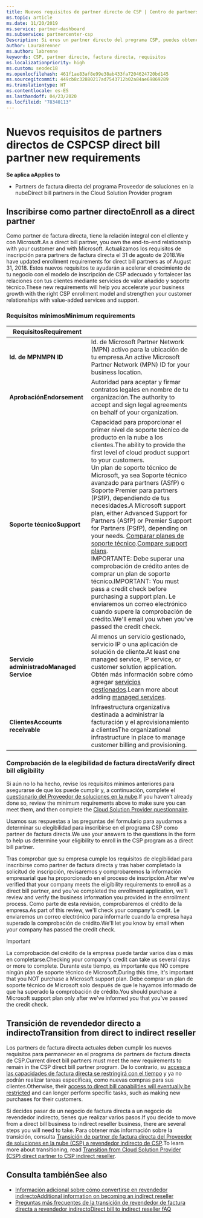 ```yaml
---
title: Nuevos requisitos de partner directo de CSP | Centro de partners
ms.topic: article
ms.date: 11/20/2019
ms.service: partner-dashboard
ms.subservice: partnercenter-csp
Description: Si eres un partner directo del programa CSP, puedes obtener información sobre los requisitos actualizados de los servicios y el soporte técnico, además de cómo cumplirlos.
author: LauraBrenner
ms.author: labrenne
keywords: CSP, partner directo, factura directa, requisitos
ms.localizationpriority: high
ms.custom: seodec18
ms.openlocfilehash: 461f1ae83af8e99e38ab433fa7204624720bd145
ms.sourcegitcommit: 449cb8c32880217ad7543712b02a84ae69869289
ms.translationtype: HT
ms.contentlocale: es-ES
ms.lasthandoff: 04/23/2020
ms.locfileid: "78340113"
---
```

# <a name="csp-direct-bill-partner-new-requirements"></a><span data-ttu-id="a65f8-104">Nuevos requisitos de partners directos de CSP</span><span class="sxs-lookup"><span data-stu-id="a65f8-104">CSP direct bill partner new requirements</span></span>

<span data-ttu-id="a65f8-105">**Se aplica a**</span><span class="sxs-lookup"><span data-stu-id="a65f8-105">**Applies to**</span></span>

- <span data-ttu-id="a65f8-106">Partners de factura directa del programa Proveedor de soluciones en la nube</span><span class="sxs-lookup"><span data-stu-id="a65f8-106">Direct bill partners in the Cloud Solution Provider program</span></span>

## <a name="enroll-as-a-direct-partner"></a><span data-ttu-id="a65f8-107">Inscribirse como partner directo</span><span class="sxs-lookup"><span data-stu-id="a65f8-107">Enroll as a direct partner</span></span>

<span data-ttu-id="a65f8-108">Como partner de factura directa, tiene la relación integral con el cliente y con Microsoft.</span><span class="sxs-lookup"><span data-stu-id="a65f8-108">As a direct bill partner, you own the end-to-end relationship with your customer and with Microsoft.</span></span> <span data-ttu-id="a65f8-109">Actualizamos los requisitos de inscripción para partners de factura directa el 31 de agosto de 2018.</span><span class="sxs-lookup"><span data-stu-id="a65f8-109">We have updated enrollment requirements for direct bill partners as of August 31, 2018.</span></span> <span data-ttu-id="a65f8-110">Estos nuevos requisitos te ayudarán a acelerar el crecimiento de tu negocio con el modelo de inscripción de CSP adecuado y fortalecer las relaciones con tus clientes mediante servicios de valor añadido y soporte técnico.</span><span class="sxs-lookup"><span data-stu-id="a65f8-110">These new requirements will help you accelerate your business growth with the right CSP enrollment model and strengthen your customer relationships with value-added services and support.</span></span>

### <a name="minimum-requirements"></a><span data-ttu-id="a65f8-111">Requisitos mínimos</span><span class="sxs-lookup"><span data-stu-id="a65f8-111">Minimum requirements</span></span>

|<span data-ttu-id="a65f8-112">**Requisitos**</span><span class="sxs-lookup"><span data-stu-id="a65f8-112">**Requirement**</span></span>|                             |
|--------------------------------|--------------------------------------------------------------|
|<span data-ttu-id="a65f8-113">**Id. de MPN**</span><span class="sxs-lookup"><span data-stu-id="a65f8-113">**MPN ID**</span></span>   |<span data-ttu-id="a65f8-114">Id. de Microsoft Partner Network (MPN) activo para la ubicación de tu empresa.</span><span class="sxs-lookup"><span data-stu-id="a65f8-114">An active Microsoft Partner Network (MPN) ID for your business location.</span></span>    |
|<span data-ttu-id="a65f8-115">**Aprobación**</span><span class="sxs-lookup"><span data-stu-id="a65f8-115">**Endorsement**</span></span>   |<span data-ttu-id="a65f8-116">Autoridad para aceptar y firmar contratos legales en nombre de tu organización.</span><span class="sxs-lookup"><span data-stu-id="a65f8-116">The authority to accept and sign legal agreements on behalf of your organization.</span></span>|
|<span data-ttu-id="a65f8-117">**Soporte técnico**</span><span class="sxs-lookup"><span data-stu-id="a65f8-117">**Support**</span></span>   |<span data-ttu-id="a65f8-118">Capacidad para proporcionar el primer nivel de soporte técnico de producto en la nube a los clientes.</span><span class="sxs-lookup"><span data-stu-id="a65f8-118">The ability to provide the first level of cloud product support to your customers.</span></span> <br><span data-ttu-id="a65f8-119">Un plan de soporte técnico de Microsoft, ya sea Soporte técnico avanzado para partners (ASfP) o Soporte Premier para partners (PSfP), dependiendo de tus necesidades.</span><span class="sxs-lookup"><span data-stu-id="a65f8-119">A Microsoft support plan, either Advanced Support for Partners (ASfP) or Premier Support for Partners (PSfP), depending on your needs.</span></span> <span data-ttu-id="a65f8-120">[Comparar planes de soporte técnico](https://partner.microsoft.com/support/partnersupport).</span><span class="sxs-lookup"><span data-stu-id="a65f8-120">[Compare support plans](https://partner.microsoft.com/support/partnersupport).</span></span><br> <span data-ttu-id="a65f8-121">IMPORTANTE: Debe superar una comprobación de crédito antes de comprar un plan de soporte técnico.</span><span class="sxs-lookup"><span data-stu-id="a65f8-121">IMPORTANT: You must pass a credit check before purchasing a support plan.</span></span> <span data-ttu-id="a65f8-122">Le enviaremos un correo electrónico cuando supere la comprobación de crédito.</span><span class="sxs-lookup"><span data-stu-id="a65f8-122">We'll email you when you've passed the credit check.</span></span> |
|<span data-ttu-id="a65f8-123">**Servicio administrado**</span><span class="sxs-lookup"><span data-stu-id="a65f8-123">**Managed Service**</span></span>   |<span data-ttu-id="a65f8-124">Al menos un servicio gestionado, servicio IP o una aplicación de solución de cliente.</span><span class="sxs-lookup"><span data-stu-id="a65f8-124">At least one managed service, IP service, or customer solution application.</span></span> <span data-ttu-id="a65f8-125">Obtén más información sobre cómo agregar [servicios gestionados](https://partner.microsoft.com/business-opportunities/managed-services-provider).</span><span class="sxs-lookup"><span data-stu-id="a65f8-125">Learn more about adding [managed services](https://partner.microsoft.com/business-opportunities/managed-services-provider).</span></span>|
|<span data-ttu-id="a65f8-126">**Clientes**</span><span class="sxs-lookup"><span data-stu-id="a65f8-126">**Accounts receivable**</span></span> |<span data-ttu-id="a65f8-127">Infraestructura organizativa destinada a administrar la facturación y el aprovisionamiento a clientes</span><span class="sxs-lookup"><span data-stu-id="a65f8-127">The organizational infrastructure in place to manage customer billing and provisioning.</span></span>

### <a name="verify-direct-bill-eligibility"></a><span data-ttu-id="a65f8-128">Comprobación de la elegibilidad de factura directa</span><span class="sxs-lookup"><span data-stu-id="a65f8-128">Verify direct bill eligibility</span></span>

<span data-ttu-id="a65f8-129">Si aún no lo ha hecho, revise los requisitos mínimos anteriores para asegurarse de que los puede cumplir y, a continuación, complete el [cuestionario del Proveedor de soluciones en la nube](https://partner.microsoft.com/cloud-solution-provider/assessment).</span><span class="sxs-lookup"><span data-stu-id="a65f8-129">If you haven't already done so, review the minimum requirements above to make sure you can meet them, and then complete the [Cloud Solution Provider questionnaire](https://partner.microsoft.com/cloud-solution-provider/assessment).</span></span>

<span data-ttu-id="a65f8-130">Usamos sus respuestas a las preguntas del formulario para ayudarnos a determinar su elegibilidad para inscribirse en el programa CSP como partner de factura directa.</span><span class="sxs-lookup"><span data-stu-id="a65f8-130">We use your answers to the questions in the form to help us determine your eligibility to enroll in the CSP program as a direct bill partner.</span></span>

<span data-ttu-id="a65f8-131">Tras comprobar que su empresa cumple los requisitos de elegibilidad para inscribirse como partner de factura directa y tras haber completado la solicitud de inscripción, revisaremos y comprobaremos la información empresarial que ha proporcionado en el proceso de inscripción.</span><span class="sxs-lookup"><span data-stu-id="a65f8-131">After we've verified that your company meets the eligibility requirements to enroll as a direct bill partner, and you've completed the enrollment application, we'll review and verify the business information you provided in the enrollment process.</span></span> <span data-ttu-id="a65f8-132">Como parte de esta revisión, comprobaremos el crédito de la empresa.</span><span class="sxs-lookup"><span data-stu-id="a65f8-132">As part of this review, we'll check your company's credit.</span></span> <span data-ttu-id="a65f8-133">Le enviaremos un correo electrónico para informarle cuando la empresa haya superado la comprobación de crédito.</span><span class="sxs-lookup"><span data-stu-id="a65f8-133">We'll let you know by email when your company has passed the credit check.</span></span>

>[!IMPORTANT]
><span data-ttu-id="a65f8-134">La comprobación del crédito de la empresa puede tardar varios días o más en completarse.</span><span class="sxs-lookup"><span data-stu-id="a65f8-134">Checking your company's credit can take us several days or more to complete.</span></span> <span data-ttu-id="a65f8-135">Durante este tiempo, es importante que NO compre ningún plan de soporte técnico de Microsoft.</span><span class="sxs-lookup"><span data-stu-id="a65f8-135">During this time, it's important that you NOT purchase a Microsoft support plan.</span></span> <span data-ttu-id="a65f8-136">Debe comprar un plan de soporte técnico de Microsoft solo después de que le hayamos informado de que ha superado la comprobación de crédito.</span><span class="sxs-lookup"><span data-stu-id="a65f8-136">You should purchase a Microsoft support plan only after we've informed you that you've passed the credit check.</span></span>

## <a name="transition-from-direct-to-indirect-reseller"></a><span data-ttu-id="a65f8-137">Transición de revendedor directo a indirecto</span><span class="sxs-lookup"><span data-stu-id="a65f8-137">Transition from direct to indirect reseller</span></span>

<span data-ttu-id="a65f8-138">Los partners de factura directa actuales deben cumplir los nuevos requisitos para permanecer en el programa de partners de factura directa de CSP.</span><span class="sxs-lookup"><span data-stu-id="a65f8-138">Current direct bill partners must meet the new requirements to remain in the CSP direct bill partner program.</span></span> <span data-ttu-id="a65f8-139">De lo contrario, su [acceso a las capacidades de factura directa se restringirá con el tiempo](restricted-direct-bill-capabilities.md) y ya no podrán realizar tareas específicas, como nuevas compras para sus clientes.</span><span class="sxs-lookup"><span data-stu-id="a65f8-139">Otherwise, their [access to direct bill capabilities will eventually be restricted](restricted-direct-bill-capabilities.md) and can longer perform specific tasks, such as making new purchases for their customers.</span></span> 

<span data-ttu-id="a65f8-140">Si decides pasar de un negocio de factura directa a un negocio de revendedor indirecto, tienes que realizar varios pasos.</span><span class="sxs-lookup"><span data-stu-id="a65f8-140">If you decide to move from a direct bill business to indirect reseller business, there are several steps you will need to take.</span></span> <span data-ttu-id="a65f8-141">Para obtener más información sobre la transición, consulta [Transición de partner de factura directa del Proveedor de soluciones en la nube (CSP) a revendedor indirecto de CSP](transition-direct-to-indirect.md).</span><span class="sxs-lookup"><span data-stu-id="a65f8-141">To learn more about transitioning, read [Transition from Cloud Solution Provider (CSP) direct partner to CSP indirect reseller](transition-direct-to-indirect.md).</span></span> 

## <a name="see-also"></a><span data-ttu-id="a65f8-142">Consulta también</span><span class="sxs-lookup"><span data-stu-id="a65f8-142">See also</span></span>

- [<span data-ttu-id="a65f8-143">Información adicional sobre cómo convertirse en revendedor indirecto</span><span class="sxs-lookup"><span data-stu-id="a65f8-143">Additional information on becoming an indirect reseller</span></span>](https://assetsprod.microsoft.com/csp-directbill-to-indirect-transition.pdf)
- [<span data-ttu-id="a65f8-144">Preguntas más frecuentes de la transición de revendedor de factura directa a revendedor indirecto</span><span class="sxs-lookup"><span data-stu-id="a65f8-144">Direct bill to indirect reseller fAQ</span></span>](https://assetsprod.microsoft.com/mpn/direct-bill-partner-faq.pdf)
